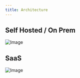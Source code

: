 ```yaml
---
title: Architecture
---
```


## Self Hosted / On Prem

![Image](/img/self-hosted-architecture.svg)

## SaaS

![Image](/img/saas-architecture.svg)
